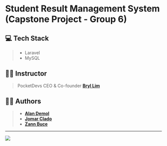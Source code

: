 # Student Result Management System (Capstone Project - Group 6)

## 💻 Tech Stack
> - Laravel
> - MySQL

## 👨‍🏫 Instructor
> PocketDevs CEO & Co-founder **[Bryl Lim](https://github.com/bryllim)**

## 👨‍💻 Authors
> - **[Alan Demol](https://github.com/alandemol2022)**
> - **[Jomar Clado](https://github.com/jomar567)**
> - **[Zann Buce](https://github.com/ZannBuce)**

---

<img src="https://media.discordapp.net/attachments/1039106982625423380/1039121002191409182/307623688_1280011025905213_8394556844876132776_n.png">
